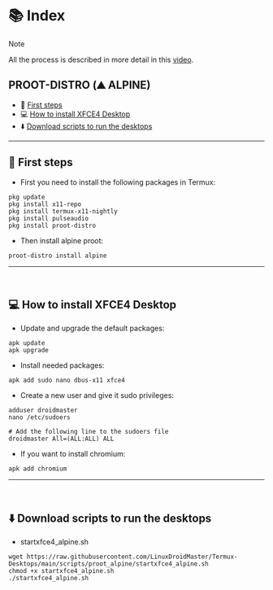 # 📚 Index

> [!NOTE]  
> All the process is described in more detail in this [video](https://youtu.be/9_xUs6CEtVc?si=0HMJ795uduwTvgEc).

## PROOT-DISTRO (⛰️ ALPINE)
* 🏁 [First steps](#first-steps-alpine-proot)
* 💻 [How to install XFCE4 Desktop](#xfce-alpine)
* ⬇️ [Download scripts to run the desktops](#easy-download-alpine-proot)

---

## 🏁 First steps <a name=first-steps-alpine-proot></a>

* First you need to install the following packages in Termux: 
```
pkg update
pkg install x11-repo
pkg install termux-x11-nightly
pkg install pulseaudio
pkg install proot-distro
```
* Then install alpine proot: 
```
proot-distro install alpine
```

---  
<br>

## 💻 How to install XFCE4 Desktop <a name=xfce-alpine></a>

* Update and upgrade the default packages: 
```
apk update
apk upgrade
```

* Install needed packages: 
```
apk add sudo nano dbus-x11 xfce4
```

* Create a new user and give it sudo privileges: 
```
adduser droidmaster
nano /etc/sudoers

# Add the following line to the sudoers file
droidmaster All=(ALL:ALL) ALL
```

* If you want to install chromium: 
```
apk add chromium
```


---  
<br>

## ⬇️ Download scripts to run the desktops <a name=easy-download-alpine-proot></a>

* startxfce4_alpine.sh
```
wget https://raw.githubusercontent.com/LinuxDroidMaster/Termux-Desktops/main/scripts/proot_alpine/startxfce4_alpine.sh
chmod +x startxfce4_alpine.sh
./startxfce4_alpine.sh
```
